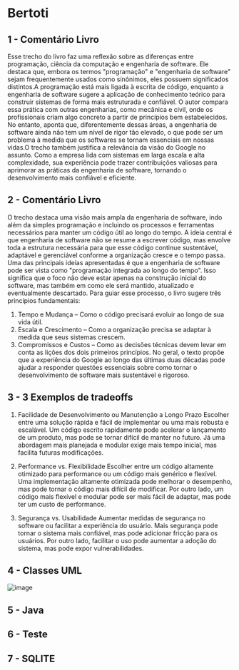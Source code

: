 # Bertoti
 ## 1 - Comentário Livro
Esse trecho do livro faz uma reflexão sobre as diferenças entre programação, ciência da computação e engenharia de software. Ele destaca que, embora os termos "programação" e "engenharia de software" sejam frequentemente usados como sinônimos, eles possuem significados distintos.A programação está mais ligada à escrita de código, enquanto a engenharia de software sugere a aplicação de conhecimento teórico para construir sistemas de forma mais estruturada e confiável. O autor compara essa prática com outras engenharias, como mecânica e civil, onde os profissionais criam algo concreto a partir de princípios bem estabelecidos. No entanto, aponta que, diferentemente dessas áreas, a engenharia de software ainda não tem um nível de rigor tão elevado, o que pode ser um problema à medida que os softwares se tornam essenciais em nossas vidas.O trecho também justifica a relevância da visão do Google no assunto. Como a empresa lida com sistemas em larga escala e alta complexidade, sua experiência pode trazer contribuições valiosas para aprimorar as práticas da engenharia de software, tornando o desenvolvimento mais confiável e eficiente.

 ## 2 - Comentário Livro

O trecho destaca uma visão mais ampla da engenharia de software, indo além da simples programação e incluindo os processos e ferramentas necessários para manter um código útil ao longo do tempo. A ideia central é que engenharia de software não se resume a escrever código, mas envolve toda a estrutura necessária para que esse código continue sustentável, adaptável e gerenciável conforme a organização cresce e o tempo passa. Uma das principais ideias apresentadas é que a engenharia de software pode ser vista como "programação integrada ao longo do tempo". Isso significa que o foco não deve estar apenas na construção inicial do software, mas também em como ele será mantido, atualizado e eventualmente descartado. 
Para guiar esse processo, o livro sugere três princípios fundamentais:
1.	Tempo e Mudança – Como o código precisará evoluir ao longo de sua vida útil.
2.	Escala e Crescimento – Como a organização precisa se adaptar à medida que seus sistemas crescem.
3.	Compromissos e Custos – Como as decisões técnicas devem levar em conta as lições dos dois primeiros princípios.
No geral, o texto propõe que a experiência do Google ao longo das últimas duas décadas pode ajudar a responder questões essenciais sobre como tornar o desenvolvimento de software mais sustentável e rigoroso.

 ## 3 - 3 Exemplos de tradeoffs 

1. Facilidade de Desenvolvimento ou Manutenção a Longo Prazo
Escolher entre uma solução rápida e fácil de implementar ou uma mais robusta e escalável. Um código escrito rapidamente pode acelerar o lançamento de um produto, mas pode se tornar difícil de manter no futuro. Já uma abordagem mais planejada e modular exige mais tempo inicial, mas facilita futuras modificações.
2. Performance vs. Flexibilidade
Escolher entre um código altamente otimizado para performance ou um código mais genérico e flexível. Uma implementação altamente otimizada pode melhorar o desempenho, mas pode tornar o código mais difícil de modificar. Por outro lado, um código mais flexível e modular pode ser mais fácil de adaptar, mas pode ter um custo de performance.

3. Segurança vs. Usabilidade
Aumentar medidas de segurança no software ou facilitar a experiência do usuário. Mais segurança pode tornar o sistema mais confiável, mas pode adicionar fricção para os usuários. Por outro lado, facilitar o uso pode aumentar a adoção do sistema, mas pode expor vulnerabilidades.

## 4 - Classes UML

![image](https://github.com/user-attachments/assets/7297f8c0-8af2-42e6-97cd-b204bb8deede)

## 5 - Java
## 6 - Teste 
## 7 - SQLITE
